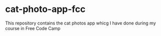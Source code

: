 # cat-photo-app-fcc
 This repository contains the cat photos app whicg I have done during my course in Free Code Camp
